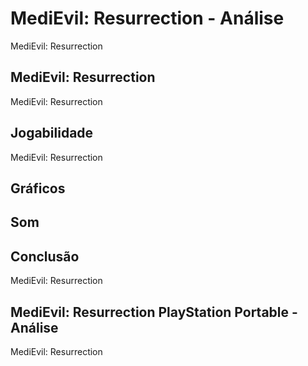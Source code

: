 ---
---

# MediEvil: Resurrection - Análise

MediEvil: Resurrection

## MediEvil: Resurrection

MediEvil: Resurrection

## Jogabilidade

MediEvil: Resurrection

## Gráficos


## Som

## Conclusão

MediEvil: Resurrection

## MediEvil: Resurrection PlayStation Portable - Análise

MediEvil: Resurrection
